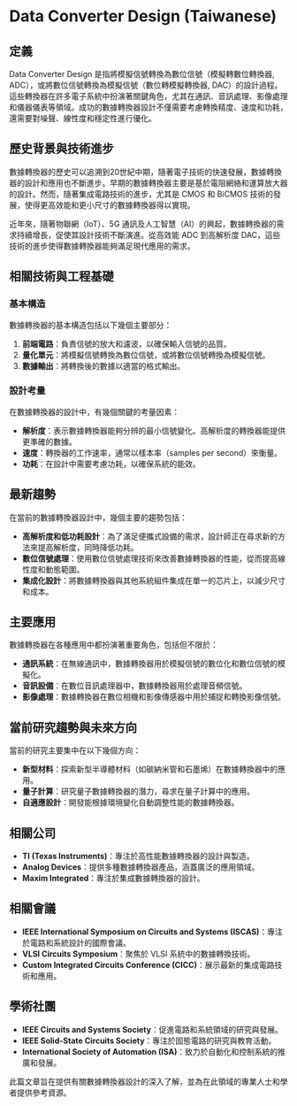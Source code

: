 # Data Converter Design (Taiwanese)

## 定義

Data Converter Design 是指將模擬信號轉換為數位信號（模擬轉數位轉換器, ADC），或將數位信號轉換為模擬信號（數位轉模擬轉換器, DAC）的設計過程。這些轉換器在許多電子系統中扮演著關鍵角色，尤其在通訊、音訊處理、影像處理和儀器儀表等領域。成功的數據轉換器設計不僅需要考慮轉換精度、速度和功耗，還需要對噪聲、線性度和穩定性進行優化。

## 歷史背景與技術進步

數據轉換器的歷史可以追溯到20世紀中期，隨著電子技術的快速發展，數據轉換器的設計和應用也不斷進步。早期的數據轉換器主要是基於電阻網絡和運算放大器的設計。然而，隨著集成電路技術的進步，尤其是 CMOS 和 BiCMOS 技術的發展，使得更高效能和更小尺寸的數據轉換器得以實現。

近年來，隨著物聯網（IoT）、5G 通訊及人工智慧（AI）的興起，數據轉換器的需求持續增長，促使其設計技術不斷演進。從高效能 ADC 到高解析度 DAC，這些技術的進步使得數據轉換器能夠滿足現代應用的需求。

## 相關技術與工程基礎

### 基本構造

數據轉換器的基本構造包括以下幾個主要部分：

1. **前端電路**：負責信號的放大和濾波，以確保輸入信號的品質。
2. **量化單元**：將模擬信號轉換為數位信號，或將數位信號轉換為模擬信號。
3. **數據輸出**：將轉換後的數據以適當的格式輸出。

### 設計考量

在數據轉換器的設計中，有幾個關鍵的考量因素：

- **解析度**：表示數據轉換器能夠分辨的最小信號變化。高解析度的轉換器能提供更準確的數據。
- **速度**：轉換器的工作速率，通常以樣本率（samples per second）來衡量。
- **功耗**：在設計中需要考慮功耗，以確保系統的能效。

## 最新趨勢

在當前的數據轉換器設計中，幾個主要的趨勢包括：

- **高解析度和低功耗設計**：為了滿足便攜式設備的需求，設計師正在尋求新的方法來提高解析度，同時降低功耗。
- **數位信號處理**：使用數位信號處理技術來改善數據轉換器的性能，從而提高線性度和動態範圍。
- **集成化設計**：將數據轉換器與其他系統組件集成在單一的芯片上，以減少尺寸和成本。

## 主要應用

數據轉換器在各種應用中都扮演著重要角色，包括但不限於：

- **通訊系統**：在無線通訊中，數據轉換器用於模擬信號的數位化和數位信號的模擬化。
- **音訊設備**：在數位音訊處理器中，數據轉換器用於處理音頻信號。
- **影像處理**：數據轉換器在數位相機和影像傳感器中用於捕捉和轉換影像信號。

## 當前研究趨勢與未來方向

當前的研究主要集中在以下幾個方向：

- **新型材料**：探索新型半導體材料（如碳納米管和石墨烯）在數據轉換器中的應用。
- **量子計算**：研究量子數據轉換器的潛力，尋求在量子計算中的應用。
- **自適應設計**：開發能根據環境變化自動調整性能的數據轉換器。

## 相關公司

- **TI (Texas Instruments)**：專注於高性能數據轉換器的設計與製造。
- **Analog Devices**：提供多種數據轉換器產品，涵蓋廣泛的應用領域。
- **Maxim Integrated**：專注於集成數據轉換器的設計。

## 相關會議

- **IEEE International Symposium on Circuits and Systems (ISCAS)**：專注於電路和系統設計的國際會議。
- **VLSI Circuits Symposium**：聚焦於 VLSI 系統中的數據轉換技術。
- **Custom Integrated Circuits Conference (CICC)**：展示最新的集成電路技術和應用。

## 學術社團

- **IEEE Circuits and Systems Society**：促進電路和系統領域的研究與發展。
- **IEEE Solid-State Circuits Society**：專注於固態電路的研究與教育活動。
- **International Society of Automation (ISA)**：致力於自動化和控制系統的推廣和發展。

此篇文章旨在提供有關數據轉換器設計的深入了解，並為在此領域的專業人士和學者提供參考資源。
